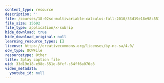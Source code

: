 ```yaml
---
content_type: resource
description: ''
file: /courses/18-02sc-multivariable-calculus-fall-2010/33d19e18e98c551e8fcfc54ff6a076c8_BbNMKMicWy8.vtt
file_size: 15692
file_type: application/x-subrip
hide_download: true
hide_download_original: null
learning_resource_types: []
license: https://creativecommons.org/licenses/by-nc-sa/4.0/
ocw_type: OCWFile
resourcetype: Other
title: 3play caption file
uid: 33d19e18-e98c-551e-8fcf-c54ff6a076c8
video_metadata:
  youtube_id: null
---
```


